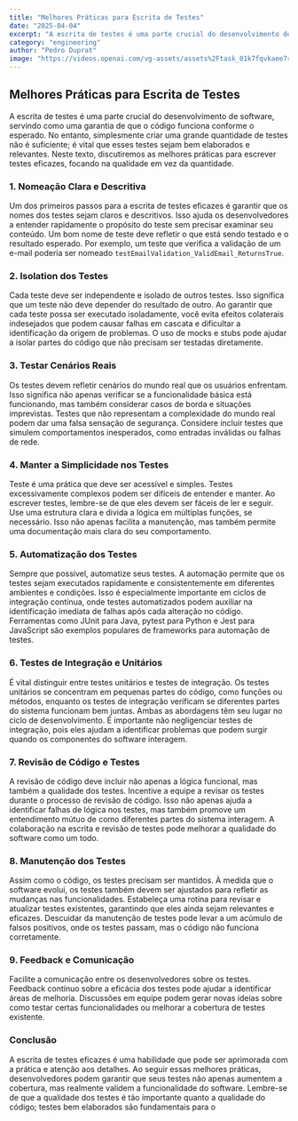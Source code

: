 ```yaml
---
title: "Melhores Práticas para Escrita de Testes"
date: "2025-04-04"
excerpt: "A escrita de testes é uma parte crucial do desenvolvimento de software, servindo como uma garantia de que o código funciona conforme o esperado."
category: "engineering"
author: "Pedro Duprat"
image: "https://videos.openai.com/vg-assets/assets%2Ftask_01k7fqvkaee7rvm8qrsddczs5w%2F1760391253_img_0.webp?se=2025-10-14T13%3A11%3A32Z&sp=r&sv=2024-08-04&sr=b&skoid=8ebb0df1-a278-4e2e-9c20-f2d373479b3a&sktid=a48cca56-e6da-484e-a814-9c849652bcb3&skt=2025-10-14T10%3A53%3A50Z&ske=2025-10-14T14%3A58%3A50Z&sks=b&skv=2024-08-04&sig=VGcSQ1JRPqMjsKqlJ7D2Ho%2BvsOFDVSmfN5iTHTaEcls%3D&az=oaivgprodscus"
---
```


## Melhores Práticas para Escrita de Testes

A escrita de testes é uma parte crucial do desenvolvimento de software, servindo como uma garantia de que o código funciona conforme o esperado. No entanto, simplesmente criar uma grande quantidade de testes não é suficiente; é vital que esses testes sejam bem elaborados e relevantes. Neste texto, discutiremos as melhores práticas para escrever testes eficazes, focando na qualidade em vez da quantidade.

### 1. **Nomeação Clara e Descritiva**

Um dos primeiros passos para a escrita de testes eficazes é garantir que os nomes dos testes sejam claros e descritivos. Isso ajuda os desenvolvedores a entender rapidamente o propósito do teste sem precisar examinar seu conteúdo. Um bom nome de teste deve refletir o que está sendo testado e o resultado esperado. Por exemplo, um teste que verifica a validação de um e-mail poderia ser nomeado `testEmailValidation_ValidEmail_ReturnsTrue`.

### 2. **Isolation dos Testes**

Cada teste deve ser independente e isolado de outros testes. Isso significa que um teste não deve depender do resultado de outro. Ao garantir que cada teste possa ser executado isoladamente, você evita efeitos colaterais indesejados que podem causar falhas em cascata e dificultar a identificação da origem de problemas. O uso de mocks e stubs pode ajudar a isolar partes do código que não precisam ser testadas diretamente.

### 3. **Testar Cenários Reais**

Os testes devem refletir cenários do mundo real que os usuários enfrentam. Isso significa não apenas verificar se a funcionalidade básica está funcionando, mas também considerar casos de borda e situações imprevistas. Testes que não representam a complexidade do mundo real podem dar uma falsa sensação de segurança. Considere incluir testes que simulem comportamentos inesperados, como entradas inválidas ou falhas de rede.

### 4. **Manter a Simplicidade nos Testes**

Teste é uma prática que deve ser acessível e simples. Testes excessivamente complexos podem ser difíceis de entender e manter. Ao escrever testes, lembre-se de que eles devem ser fáceis de ler e seguir. Use uma estrutura clara e divida a lógica em múltiplas funções, se necessário. Isso não apenas facilita a manutenção, mas também permite uma documentação mais clara do seu comportamento.

### 5. **Automatização dos Testes**

Sempre que possível, automatize seus testes. A automação permite que os testes sejam executados rapidamente e consistentemente em diferentes ambientes e condições. Isso é especialmente importante em ciclos de integração contínua, onde testes automatizados podem auxiliar na identificação imediata de falhas após cada alteração no código. Ferramentas como JUnit para Java, pytest para Python e Jest para JavaScript são exemplos populares de frameworks para automação de testes.

### 6. **Testes de Integração e Unitários**

É vital distinguir entre testes unitários e testes de integração. Os testes unitários se concentram em pequenas partes do código, como funções ou métodos, enquanto os testes de integração verificam se diferentes partes do sistema funcionam bem juntas. Ambas as abordagens têm seu lugar no ciclo de desenvolvimento. É importante não negligenciar testes de integração, pois eles ajudam a identificar problemas que podem surgir quando os componentes do software interagem.

### 7. **Revisão de Código e Testes**

A revisão de código deve incluir não apenas a lógica funcional, mas também a qualidade dos testes. Incentive a equipe a revisar os testes durante o processo de revisão de código. Isso não apenas ajuda a identificar falhas de lógica nos testes, mas também promove um entendimento mútuo de como diferentes partes do sistema interagem. A colaboração na escrita e revisão de testes pode melhorar a qualidade do software como um todo.

### 8. **Manutenção dos Testes**

Assim como o código, os testes precisam ser mantidos. À medida que o software evolui, os testes também devem ser ajustados para refletir as mudanças nas funcionalidades. Estabeleça uma rotina para revisar e atualizar testes existentes, garantindo que eles ainda sejam relevantes e eficazes. Descuidar da manutenção de testes pode levar a um acúmulo de falsos positivos, onde os testes passam, mas o código não funciona corretamente.

### 9. **Feedback e Comunicação**

Facilite a comunicação entre os desenvolvedores sobre os testes. Feedback contínuo sobre a eficácia dos testes pode ajudar a identificar áreas de melhoria. Discussões em equipe podem gerar novas ideias sobre como testar certas funcionalidades ou melhorar a cobertura de testes existente.

### Conclusão

A escrita de testes eficazes é uma habilidade que pode ser aprimorada com a prática e atenção aos detalhes. Ao seguir essas melhores práticas, desenvolvedores podem garantir que seus testes não apenas aumentem a cobertura, mas realmente validem a funcionalidade do software. Lembre-se de que a qualidade dos testes é tão importante quanto a qualidade do código; testes bem elaborados são fundamentais para o
